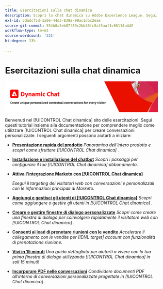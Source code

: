 ```yaml
---
title: Esercitazioni sulla chat dinamica
description: Scopri la chat dinamica su Adobe Experience League. Segui questi tutorial insieme alla documentazione per comprendere meglio come utilizzare la chat dinamica per creare conversazioni personalizzate.
exl-id: 3dadcf5d-1a06-44d2-839a-99ac1dbc2eae
source-git-commit: 554b8a3eb87f89c2bb46fc8af5aaf1c66114a4d2
workflow-type: tm+mt
source-wordcount: '221'
ht-degree: 13%

---
```


# Esercitazioni sulla chat dinamica

![](assets/dynamic-chat-header.png)

Benvenuti nel [!UICONTROL Chat dinamica]  sito delle esercitazioni. Segui questi tutorial insieme alla documentazione per comprendere meglio come utilizzare [!UICONTROL Chat dinamica]  per creare conversazioni personalizzate. I seguenti argomenti possono aiutarti a iniziare:

* **[Presentazione rapida del prodotto](product-tour.md)**
   *Panoramica dell’intero prodotto e scopri come sfruttare [!UICONTROL Chat dinamica] .*
* **[Installazione e installazione del chatbot](setup.md)**
   *Scopri i passaggi per configurare il tuo [!UICONTROL Chat dinamica]  abbonamento.*
* **[Attiva l&#39;integrazione Marketo con [!UICONTROL Chat dinamica]](marketo-integration.md)**

   *Esegui il targeting dei visitatori web con conversazioni e personalizzali con le informazioni principali di Marketo.*
* **[Aggiungi e gestisci gli utenti di [!UICONTROL Chat dinamica]](user-management.md)**
   *Scopri come aggiungere o gestire gli utenti in [!UICONTROL Chat dinamica] .*
* **[Creare e gestire finestre di dialogo personalizzate](dialogue-management.md)**
   *Scopri come creare una finestra di dialogo per coinvolgere rapidamente il visitatore web con [!UICONTROL Chat dinamica] .*
* **[Consenti ai lead di prenotare riunioni con le vendite](meeting-booking.md)**
   *Accelerare il collegamento con le vendite per [!DNL target] account con funzionalità di prenotazione riunione.*
* **[Vivi in 15 minuti](go-live-in-15-minutes.md)**
   *Una guida dettagliata per aiutarti a vivere con la tua prima finestra di dialogo utilizzando [!UICONTROL Chat dinamica]  in soli 15 minuti!*
* **[Incorporare PDF nelle conversazioni](document-cloud-integration.md)**
   *Condividere documenti PDF all’interno di conversazioni personalizzate progettate in [!UICONTROL Chat dinamica] .*

